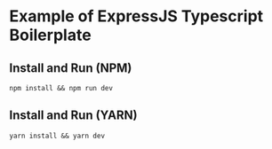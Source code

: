 
# Example of ExpressJS Typescript Boilerplate

## Install and Run (NPM)

```shell
npm install && npm run dev
```

## Install and Run (YARN)
```shell
yarn install && yarn dev
```

